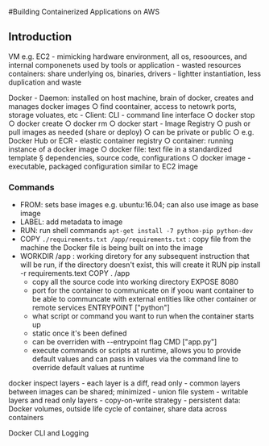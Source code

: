 #Building Containerized Applications on AWS

## Introduction

VM e.g. EC2 - mimicking hardware environment, all os, resoources, and internal componenets used by tools or application - wasted resources
containers: share underlying os, binaries, drivers - lightter instantiation, less duplication and waste

Docker
	- Daemon: installed on host machine, brain of docker, creates and manages docker images
		○ find coontainer, access to netowrk ports, storage voluates, etc
	- Client: CLI - command line interface
		○ docker stop
		○ docker create
		○ docker rm
		○ docker start
	- Image Registry
		○ push or pull images as needed (share or deploy)
		○ can be private or public
		○ e.g. Docker Hub or ECR - elastic container registry
		○ container: running instance of a docker image
		○ docker file: text file in a standardized template
			§ dependencies, source code, configurations
		○ docker image - executable, packaged configuration similar to EC2 image


### Commands
- FROM: sets base images e.g. ubuntu:16.04; can also use image as base image
- LABEL: add metadata to image
- RUN: run shell commands `apt-get install -7 python-pip python-dev`
- COPY `./requirements.txt /app/requirements.txt` : copy file from the machine the Docker file is being built on into the image
- WORKDIR /app : working diretory for any subsequent instruction that will be run, if the directory doesn't exist, this will create it
RUN pip install -r requirements.text
COPY . /app
	- copy all the source code into working directory
EXPOSE 8080 
	- port for the container to communicate on if yoou want container to be able to communcate with external entities like other container or remote services
ENTRYPOINT ["python"]
	- what script or command you want to run when the container starts up
	- static once it's been defined
	- can be overriden with --entrypoint flag
CMD ["app.py"]
	- execute commands or scripts at runtime, allows you to provide default values and can pass in values via the command line to override default values at runtime

docker inspect
layers
	- each layer is a diff, read only
	- common layers between images can be shared; minimized 
	- union file system
	- writable layers and read only layers
	- copy-on-write strategy
	- persistent data: Docker volumes, outside life cycle of container, share data across containers

Docker CLI and Logging



